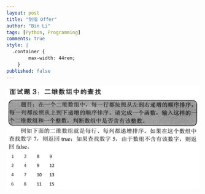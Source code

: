 ```yaml
---
layout: post
title: "剑指 Offer"
author: "Bin Li"
tags: [Python, Programming]
comments: true
style: |
  .container {
        max-width: 44rem;
    } 
published: false
---
```


![](/img/media/15187943905995.jpg)



